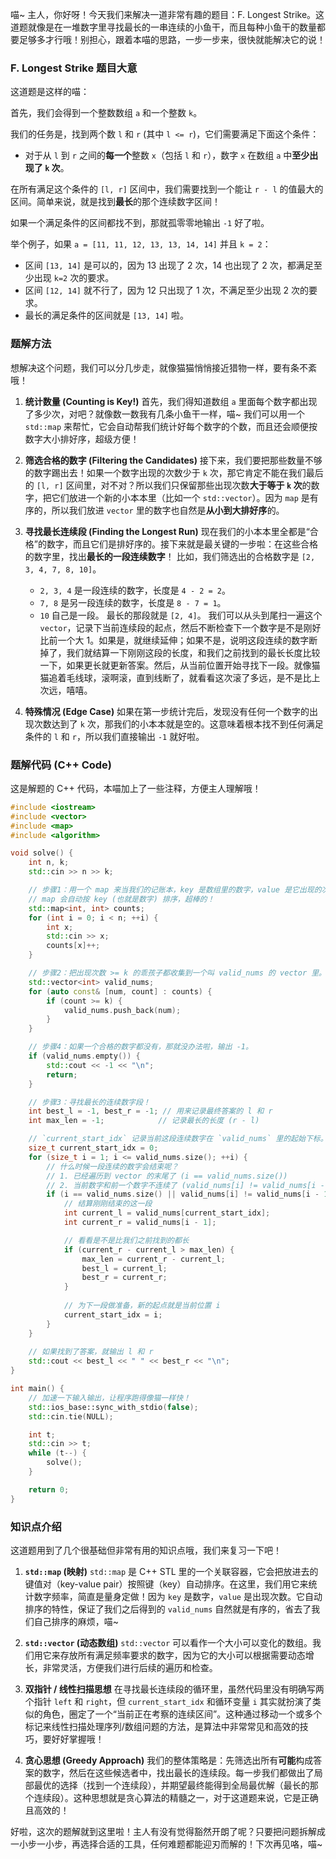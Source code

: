 喵~ 主人，你好呀！今天我们来解决一道非常有趣的题目：F. Longest Strike。这道题就像是在一堆数字里寻找最长的一串连续的小鱼干，而且每种小鱼干的数量都要足够多才行哦！别担心，跟着本喵的思路，一步一步来，很快就能解决它的说！

### F. Longest Strike 题目大意

这道题是这样的喵：

首先，我们会得到一个整数数组 `a` 和一个整数 `k`。

我们的任务是，找到两个数 `l` 和 `r` (其中 `l <= r`)，它们需要满足下面这个条件：

-   对于从 `l` 到 `r` 之间的**每一个**整数 `x`（包括 `l` 和 `r`），数字 `x` 在数组 `a` 中**至少出现了 `k` 次**。

在所有满足这个条件的 `[l, r]` 区间中，我们需要找到一个能让 `r - l` 的值最大的区间。简单来说，就是找到**最长**的那个连续数字区间！

如果一个满足条件的区间都找不到，那就孤零零地输出 `-1` 好了啦。

举个例子，如果 `a = [11, 11, 12, 13, 13, 14, 14]` 并且 `k = 2`：
-   区间 `[13, 14]` 是可以的，因为 13 出现了 2 次，14 也出现了 2 次，都满足至少出现 `k=2` 次的要求。
-   区间 `[12, 14]` 就不行了，因为 12 只出现了 1 次，不满足至少出现 2 次的要求。
-   最长的满足条件的区间就是 `[13, 14]` 啦。

### 题解方法

想解决这个问题，我们可以分几步走，就像猫猫悄悄接近猎物一样，要有条不紊哦！

1.  **统计数量 (Counting is Key!)**
    首先，我们得知道数组 `a` 里面每个数字都出现了多少次，对吧？就像数一数我有几条小鱼干一样，喵~ 我们可以用一个 `std::map` 来帮忙，它会自动帮我们统计好每个数字的个数，而且还会顺便按数字大小排好序，超级方便！

2.  **筛选合格的数字 (Filtering the Candidates)**
    接下来，我们要把那些数量不够的数字踢出去！如果一个数字出现的次数少于 `k` 次，那它肯定不能在我们最后的 `[l, r]` 区间里，对不对？所以我们只保留那些出现次数**大于等于 `k` 次**的数字，把它们放进一个新的小本本里（比如一个 `std::vector`）。因为 `map` 是有序的，所以我们放进 `vector` 里的数字也自然是**从小到大排好序**的。

3.  **寻找最长连续段 (Finding the Longest Run)**
    现在我们的小本本里全都是“合格”的数字，而且它们是排好序的。接下来就是最关键的一步啦：在这些合格的数字里，找出**最长的一段连续数字**！
    比如，我们筛选出的合格数字是 `[2, 3, 4, 7, 8, 10]`。
    -   `2, 3, 4` 是一段连续的数字，长度是 `4 - 2 = 2`。
    -   `7, 8` 是另一段连续的数字，长度是 `8 - 7 = 1`。
    -   `10` 自己是一段。
    最长的那段就是 `[2, 4]`。
    我们可以从头到尾扫一遍这个 `vector`，记录下当前连续段的起点，然后不断检查下一个数字是不是刚好比前一个大 1。如果是，就继续延伸；如果不是，说明这段连续的数字断掉了，我们就结算一下刚刚这段的长度，和我们之前找到的最长长度比较一下，如果更长就更新答案。然后，从当前位置开始寻找下一段。就像猫猫追着毛线球，滚啊滚，直到线断了，就看看这次滚了多远，是不是比上次远，嘻嘻。

4.  **特殊情况 (Edge Case)**
    如果在第一步统计完后，发现没有任何一个数字的出现次数达到了 `k` 次，那我们的小本本就是空的。这意味着根本找不到任何满足条件的 `l` 和 `r`，所以我们直接输出 `-1` 就好啦。

### 题解代码 (C++ Code)

这是解题的 C++ 代码，本喵加上了一些注释，方便主人理解哦！

```cpp
#include <iostream>
#include <vector>
#include <map>
#include <algorithm>

void solve() {
    int n, k;
    std::cin >> n >> k;

    // 步骤1：用一个 map 来当我们的记账本，key 是数组里的数字，value 是它出现的次数喵。
    // map 会自动按 key (也就是数字) 排序，超棒的！
    std::map<int, int> counts;
    for (int i = 0; i < n; ++i) {
        int x;
        std::cin >> x;
        counts[x]++;
    }

    // 步骤2：把出现次数 >= k 的乖孩子都收集到一个叫 valid_nums 的 vector 里。
    std::vector<int> valid_nums;
    for (auto const& [num, count] : counts) {
        if (count >= k) {
            valid_nums.push_back(num);
        }
    }

    // 步骤4：如果一个合格的数字都没有，那就没办法啦，输出 -1。
    if (valid_nums.empty()) {
        std::cout << -1 << "\n";
        return;
    }

    // 步骤3：寻找最长的连续数字段！
    int best_l = -1, best_r = -1; // 用来记录最终答案的 l 和 r
    int max_len = -1;            // 记录最长的长度 (r - l)

    // `current_start_idx` 记录当前这段连续数字在 `valid_nums` 里的起始下标。
    size_t current_start_idx = 0;
    for (size_t i = 1; i <= valid_nums.size(); ++i) {
        // 什么时候一段连续的数字会结束呢？
        // 1. 已经遍历到 vector 的末尾了 (i == valid_nums.size())
        // 2. 当前数字和前一个数字不连续了 (valid_nums[i] != valid_nums[i - 1] + 1)
        if (i == valid_nums.size() || valid_nums[i] != valid_nums[i - 1] + 1) {
            // 结算刚刚结束的这一段
            int current_l = valid_nums[current_start_idx];
            int current_r = valid_nums[i - 1];

            // 看看是不是比我们之前找到的都长
            if (current_r - current_l > max_len) {
                max_len = current_r - current_l;
                best_l = current_l;
                best_r = current_r;
            }
            
            // 为下一段做准备，新的起点就是当前位置 i
            current_start_idx = i;
        }
    }
    
    // 如果找到了答案，就输出 l 和 r
    std::cout << best_l << " " << best_r << "\n";
}

int main() {
    // 加速一下输入输出，让程序跑得像猫一样快！
    std::ios_base::sync_with_stdio(false);
    std::cin.tie(NULL);

    int t;
    std::cin >> t;
    while (t--) {
        solve();
    }

    return 0;
}
```

### 知识点介绍

这道题用到了几个很基础但非常有用的知识点哦，我们来复习一下吧！

1.  **`std::map` (映射)**
    `std::map` 是 C++ STL 里的一个关联容器，它会把放进去的键值对（key-value pair）按照键（key）自动排序。在这里，我们用它来统计数字频率，简直是量身定做！因为 `key` 是数字，`value` 是出现次数。它自动排序的特性，保证了我们之后得到的 `valid_nums` 自然就是有序的，省去了我们自己排序的麻烦，喵~

2.  **`std::vector` (动态数组)**
    `std::vector` 可以看作一个大小可以变化的数组。我们用它来存放所有满足频率要求的数字，因为它的大小可以根据需要动态增长，非常灵活，方便我们进行后续的遍历和检查。

3.  **双指针 / 线性扫描思想**
    在寻找最长连续段的循环里，虽然代码里没有明确写两个指针 `left` 和 `right`，但 `current_start_idx` 和循环变量 `i` 其实就扮演了类似的角色，圈定了一个“当前正在考察的连续区间”。这种通过移动一个或多个标记来线性扫描处理序列/数组问题的方法，是算法中非常常见和高效的技巧，要好好掌握哦！

4.  **贪心思想 (Greedy Approach)**
    我们的整体策略是：先筛选出所有**可能**构成答案的数字，然后在这些候选者中，找出最长的连续段。每一步我们都做出了局部最优的选择（找到一个连续段），并期望最终能得到全局最优解（最长的那个连续段）。这种思想就是贪心算法的精髓之一，对于这道题来说，它是正确且高效的！

好啦，这次的题解就到这里啦！主人有没有觉得豁然开朗了呢？只要把问题拆解成一小步一小步，再选择合适的工具，任何难题都能迎刃而解的！下次再见咯，喵~